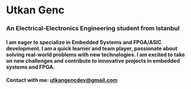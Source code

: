# Utkan Genc 

### An Electrical-Electronics Engineering student from Istanbul

#### I am eager to specialize in Embedded Systems and FPGA/ASIC development. I am a quick learner and team player, passionate about solving real-world problems with new technologies. I am excited to take on new challenges and contribute to innovative projects in embedded systems and FPGA.

#### Contact with me: utkangencdev@gmail.com
